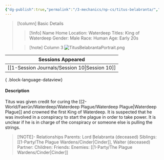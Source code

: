 ```yaml
---
{"dg-publish":true,"permalink":"/3-mechanics/np-cs/titus-belabranta/","tags":["NPC"],"created":"2025-03-13T09:29:13.628-04:00","updated":"2025-03-13T10:05:37.293-04:00"}
---
```


> [!column] Basic Details
>> [!info] Name
>> Home Location: Waterdeep
>> Titles: King of Waterdeep
>> Gender: Male
>> Race: Human
>> Age: Early 20s
>
>> [!note] Column 3
>> ![TitusBelabrantaPortrait.png](/img/user/z_Assets/TitusBelabrantaPortrait.png)

| Sessions Appeared                                |
| ------------------------------------------------ |
| [[1-Session Journals/Session 10\|Session 10]] |

{ .block-language-dataview}

#### Description
Titus was given credit for curing the [[2-World/Faerûn/Waterdeep/Waterdeep Plague/Waterdeep Plague\|Waterdeep Plague]] and crowned the first King of Waterdeep. It is suspected that he was involved in a conspiracy to start the plague in order to take power. It is unclear if he is in charge of the conspiracy or someone else is pulling the strings.

> [!NOTE]- Relationships
> Parents: Lord Belabranta (deceased)
> Siblings: [[1-Party/The Plague Wardens/Cinder\|Cinder]], Walter (deceased)
> Partner:
> Children:
> Friends:
> Enemies: [[1-Party/The Plague Wardens/Cinder\|Cinder]]
